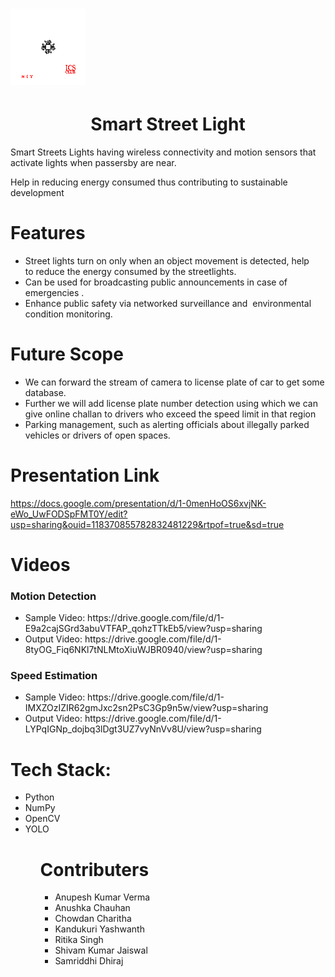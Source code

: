 <h1><img src = "https://github.com/anupeshverma/Smart_Street_Light/blob/main/Robotics3.gif?raw=true" width = "120px" alt = "Robotics Club"/></h1> 
<h1 align="center">Smart Street Light</h1> 
<p>Smart Streets Lights having wireless connectivity and motion sensors that activate lights when passersby are near.<p/>
<p>Help in reducing energy consumed thus contributing to sustainable development</p>

# Features
<ul>
  <li>Street lights turn on only when an object movement is detected, help to reduce the energy consumed by the streetlights.</li>
  <li>Can be used for broadcasting public announcements in case of emergencies .</li>
  <li>Enhance public safety via networked surveillance and  environmental condition monitoring.</li>
 </ul>

# Future Scope
<ul>
  <li>We can forward the stream of camera to license plate of car to get some database.</li>
  <li>Further we will add license plate number detection using which we can give online challan to drivers who exceed the speed limit in that region</li>
  <li>Parking management, such as alerting officials about illegally parked vehicles or drivers of open spaces.</li>
 </ul>
 
# Presentation Link
https://docs.google.com/presentation/d/1-0menHoOS6xvjNK-eWo_UwFODSpFMT0Y/edit?usp=sharing&ouid=118370855782832481229&rtpof=true&sd=true

# Videos
### Motion Detection
<ul>
   <li>Sample Video: https://drive.google.com/file/d/1-E9a2cajSGrd3abuVTFAP_qohzTTkEb5/view?usp=sharing</li>
   <li>Output Video: https://drive.google.com/file/d/1-8tyOG_Fiq6NKl7tNLMtoXiuWJBR0940/view?usp=sharing</li>
 </ul>
 
 ### Speed Estimation
<ul>
   <li>Sample Video: https://drive.google.com/file/d/1-IMXZOzIZIR62gmJxc2sn2PsC3Gp9n5w/view?usp=sharing</li>
   <li>Output Video: https://drive.google.com/file/d/1-LYPqIGNp_dojbq3lDgt3UZ7vyNnVv8U/view?usp=sharing</li>
 </ul>
  
 # Tech Stack:
<ul>
  <li>Python</li>
  <li>NumPy</li>
  <li>OpenCV</li>
  <li>YOLO</li>
 <ul/>
  
  # Contributers
  <ul>
    <li>Anupesh Kumar Verma</li>
    <li>Anushka Chauhan</li>
    <li>Chowdan Charitha</li>
    <li>Kandukuri Yashwanth</li>
    <li>Ritika Singh</li>
    <li>Shivam Kumar Jaiswal</li>
    <li>Samriddhi Dhiraj</li>
  </ul>
